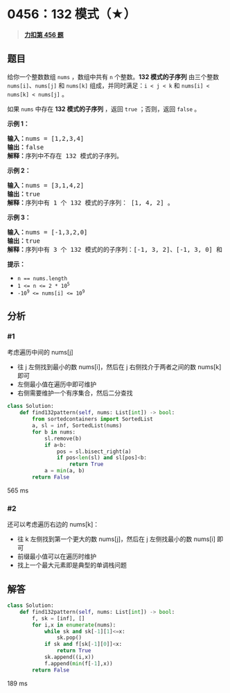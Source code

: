 # 0456：132 模式（★）


> <u>**[力扣第 456 题](https://leetcode.cn/problems/132-pattern/)**</u>

## 题目

<p>给你一个整数数组 <code>nums</code> ，数组中共有 <code>n</code> 个整数。<strong>132 模式的子序列</strong> 由三个整数 <code>nums[i]</code>、<code>nums[j]</code> 和 <code>nums[k]</code> 组成，并同时满足：<code>i < j < k</code> 和 <code>nums[i] < nums[k] < nums[j]</code> 。</p>

<p>如果 <code>nums</code> 中存在 <strong>132 模式的子序列</strong> ，返回 <code>true</code> ；否则，返回 <code>false</code> 。</p>



<p><strong>示例 1：</strong></p>

<pre>
<strong>输入：</strong>nums = [1,2,3,4]
<strong>输出：</strong>false
<strong>解释：</strong>序列中不存在 132 模式的子序列。
</pre>

<p><strong>示例 2：</strong></p>

<pre>
<strong>输入：</strong>nums = [3,1,4,2]
<strong>输出：</strong>true
<strong>解释：</strong>序列中有 1 个 132 模式的子序列： [1, 4, 2] 。
</pre>

<p><strong>示例 3：</strong></p>

<pre>
<strong>输入：</strong>nums = [-1,3,2,0]
<strong>输出：</strong>true
<strong>解释：</strong>序列中有 3 个 132 模式的的子序列：[-1, 3, 2]、[-1, 3, 0] 和 [-1, 2, 0] 。
</pre>



<p><strong>提示：</strong></p>

<ul>
<li><code>n == nums.length</code></li>
<li><code>1 <= n <= 2 * 10<sup>5</sup></code></li>
<li><code>-10<sup>9</sup> <= nums[i] <= 10<sup>9</sup></code></li>
</ul>




## 分析

### #1

考虑遍历中间的 nums[j]
-  往 j 左侧找到最小的数 nums[i]，然后在 j 右侧找介于两者之间的数 nums[k] 即可
- 左侧最小值在遍历中即可维护
- 右侧需要维护一个有序集合，然后二分查找

```python
class Solution:
    def find132pattern(self, nums: List[int]) -> bool:
        from sortedcontainers import SortedList
        a, sl = inf, SortedList(nums)
        for b in nums:
            sl.remove(b)
            if a<b:
                pos = sl.bisect_right(a)
                if pos<len(sl) and sl[pos]<b:
                    return True
            a = min(a, b)
        return False
```

565 ms

### #2

还可以考虑遍历右边的 nums[k]：
- 往 k 左侧找到第一个更大的数 nums[j]，然后在 j 左侧找最小的数 nums[i] 即可
- 前缀最小值可以在遍历时维护
- 找上一个最大元素即是典型的单调栈问题

## 解答

```python
class Solution:
    def find132pattern(self, nums: List[int]) -> bool:
        f, sk = [inf], []
        for i,x in enumerate(nums):
            while sk and sk[-1][1]<=x:
                sk.pop()
            if sk and f[sk[-1][0]]<x:
                return True
            sk.append((i,x))
            f.append(min(f[-1],x))
        return False
```

189 ms
